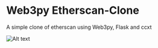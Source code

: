 # Web3py Etherscan-Clone

A simple clone of etherscan using Web3py, Flask and ccxt

![Alt text](https://github.com/nicolaspartridge/Web3py-etherscan-clone/blob/main/images/block.png)

